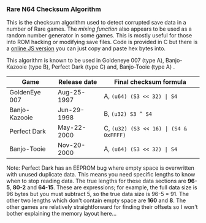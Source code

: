 ### Rare N64 Checksum Algorithm

This is the checksum algorithm used to detect corrupted save data in a number of Rare games. The _mixing function_ also appears to be used as a random number generator in some games. This is mostly useful for those into ROM hacking or modifying save files. Code is provided in C but there is a [online JS version](http://jsbin.com/bicare/quiet) you can just copy and paste hex bytes into.

This algorithm is known to be used in Goldeneye 007 (type A),  Banjo-Kazooie (type B), Perfect Dark (type C) and, Banjo-Tooie (type A) . 

Game | Release date | Final checksum formula
-- | -- | --
GoldenEye 007 | Aug-25-1997 | A, `(u64) (S3 << 32) \| S4`
Banjo-Kazooie | Jun-29-1998 | B, `(u32) S3 ^ S4`
Perfect Dark  | May-22-2000 | C, `(u32) (S3 << 16) \| (S4 & 0xFFFF)`
Banjo-Tooie   | Nov-20-2000 | A, `(u64) (S3 << 32) \| S4`

Note: Perfect Dark has an EEPROM bug where empty space is overwritten with unused duplicate data. This means you need specific lengths to know when to stop reading data. The true lengths for these data sections are **96-5**, **80-2** and **64-15**. These are expressions; for example, the full data size is 96 bytes but you must subtract 5, so the true data size is 96-5 = 91. The other two lengths which don't contain empty space are **160** and **8**. The other games are relatively straightforward for finding their offsets so I won't bother explaining the memory layout here...
